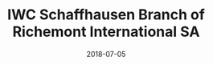 ﻿---
title:          "IWC Schaffhausen Branch of Richemont International SA"
date:           "2018-07-05"
draft:          false
robotsExclude:  true
forceNowrap:    false
---
